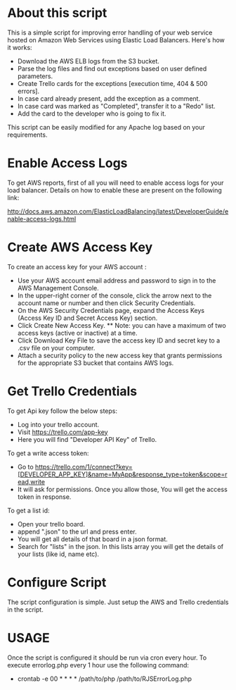 # About this script

This is a simple script for improving error handling of your web service hosted on Amazon Web Services using Elastic Load Balancers. Here's how it works:

* Download the AWS ELB logs from the S3 bucket.
* Parse the log files and find out exceptions based on user defined parameters.
* Create Trello cards for the exceptions [execution time, 404 & 500 errors].
* In case card already present, add the exception as a comment.
* In case card was marked as "Completed", transfer it to a "Redo" list.
* Add the card to the developer who is going to fix it.

This script can be easily modified for any Apache log based on your requirements. 


# Enable Access Logs

To get AWS reports, first of all you will need to enable access logs for your load balancer. Details on how to enable these are present on the following link:

http://docs.aws.amazon.com/ElasticLoadBalancing/latest/DeveloperGuide/enable-access-logs.html

# Create AWS Access Key

To create an access key for your AWS account : 

* Use your AWS account email address and password to sign in to the AWS Management Console.
* In the upper-right corner of the console, click the arrow next to the account name or number and then click Security Credentials.
* On the AWS Security Credentials page, expand the Access Keys (Access Key ID and Secret Access Key) section.
* Click Create New Access Key. 
	** Note: you can have a maximum of two access keys (active or inactive) at a time.
* Click Download Key File to save the access key ID and secret key to a .csv file on your computer.
* Attach a security policy to the new access key that grants permissions for the appropriate S3 bucket that contains AWS logs.

# Get Trello Credentials

To get Api key follow the below steps:

* Log into your trello account.
* Visit https://trello.com/app-key
* Here you will find "Developer API Key" of Trello.

To get a write access token:
* Go to https://trello.com/1/connect?key=[DEVELOPER_APP_KEY]&name=MyApp&response_type=token&scope=read,write
* It will ask for permissions. Once you allow those, You will get the access token in response.

To get a list id:
* Open your trello board.
* append ".json" to the url and press enter.
* You will get all details of that board in a json format.
* Search for "lists" in the json. In this lists array you will get the details of your lists (like id, name etc).

# Configure Script

The script configuration is simple. Just setup the AWS and Trello credentials in the script.


# USAGE

Once the script is configured it should be run via cron every hour. To execute errorlog.php every 1 hour use the following command:

* crontab -e 00 * * * * /path/to/php /path/to/RJSErrorLog.php